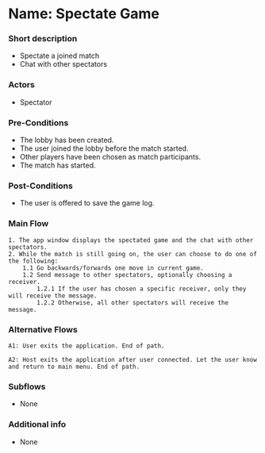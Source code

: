 # Name: Spectate Game

### Short description
- Spectate a joined match
- Chat with other spectators

### Actors
- Spectator

### Pre-Conditions
- The lobby has been created.
- The user joined the lobby before the match started.
- Other players have been chosen as match participants.
- The match has started.

### Post-Conditions 
- The user is offered to save the game log.

### Main Flow
```
1. The app window displays the spectated game and the chat with other spectators.
2. While the match is still going on, the user can choose to do one of the following:
    1.1 Go backwards/forwards one move in current game.
    1.2 Send message to other spectators, optionally choosing a receiver.
        1.2.1 If the user has chosen a specific receiver, only they will receive the message.
        1.2.2 Otherwise, all other spectators will receive the message.
```

### Alternative Flows
```
A1: User exits the application. End of path.
```

```
A2: Host exits the application after user connected. Let the user know and return to main menu. End of path.
```

### Subflows
- None

### Additional info
- None
